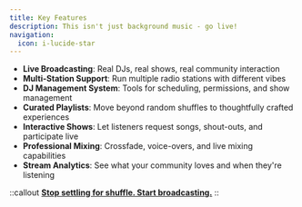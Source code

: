 ```yaml
---
title: Key Features
description: This isn't just background music - go live!
navigation:
  icon: i-lucide-star
---
```

- **Live Broadcasting**: Real DJs, real shows, real community interaction
- **Multi-Station Support**: Run multiple radio stations with different vibes
- **DJ Management System**: Tools for scheduling, permissions, and show management
- **Curated Playlists**: Move beyond random shuffles to thoughtfully crafted experiences
- **Interactive Shows**: Let listeners request songs, shout-outs, and participate live
- **Professional Mixing**: Crossfade, voice-overs, and live mixing capabilities
- **Stream Analytics**: See what your community loves and when they're listening


::callout
[**Stop settling for shuffle. Start broadcasting.**](https://soundmesh.dev/auth/register)
::